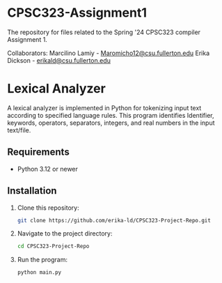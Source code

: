 # CPSC323-Assignment1
The repository for files related to the Spring '24 CPSC323 compiler Assignment 1.

Collaborators: 
Marcilino Lamiy - Maromicho12@csu.fullerton.edu
Erika Dickson - erikald@csu.fullerton.edu

# Lexical Analyzer

A lexical analyzer is implemented in Python for tokenizing input text according to specified language rules. This program identifies Identifier, keywords, operators, separators, integers, and real numbers in the input text/file.

## Requirements

- Python 3.12 or newer

## Installation

1. Clone this repository:

    ```bash
    git clone https://github.com/erika-ld/CPSC323-Project-Repo.git
    ```

2. Navigate to the project directory:

    ```bash
    cd CPSC323-Project-Repo
    ```

3. Run the program:

    ```bash
    python main.py
    ```
    